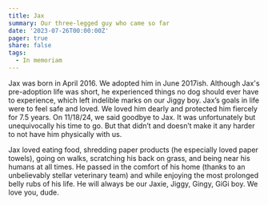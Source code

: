 ```yaml
---
title: Jax 
summary: Our three-legged guy who came so far
date: '2023-07-26T00:00:00Z'
pager: true
share: false
tags: 
  - In memoriam
---
```


Jax was born in April 2016. We adopted him in June 2017ish. Although Jax's pre-adoption life was short, he experienced things no dog should ever have to experience, which left indelible marks on our Jiggy boy. Jax’s goals in life were to feel safe and loved. We loved him dearly and protected him fiercely for 7.5 years. On 11/18/24, we said goodbye to Jax. It was unfortunately but unequivocally his time to go. But that didn’t and doesn’t make it any harder to not have him physically with us. 

Jax loved eating food, shredding paper products (he especially loved paper towels), going on walks, scratching his back on grass, and being near his humans at all times. He passed in the comfort of his home (thanks to an unbelievably stellar veterinary team) and while enjoying the most prolonged belly rubs of his life. He will always be our Jaxie, Jiggy, Gingy, GiGi boy. We love you, dude.